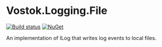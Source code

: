 # Vostok.Logging.File

[![Build status](https://ci.appveyor.com/api/projects/status/github/vostok/logging.file?svg=true&branch=master)](https://ci.appveyor.com/project/vostok/logging-file/branch/master)
[![NuGet](https://img.shields.io/nuget/v/Vostok.Logging.File.svg)](https://www.nuget.org/packages/Vostok.Logging.File/)

An implementation of ILog that writes log events to local files.